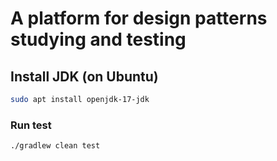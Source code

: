 # A platform for design patterns studying and testing

## Install JDK (on Ubuntu)

```sh
sudo apt install openjdk-17-jdk
```

### Run test

```sh
./gradlew clean test
```
